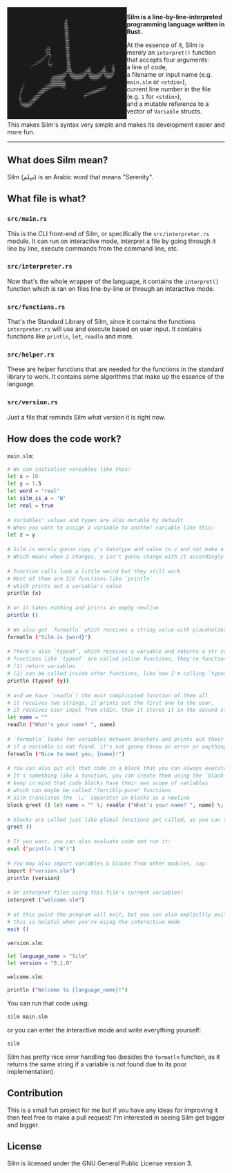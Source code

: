 <img align="left" style="width: 277px" src="./silm.png" width="282" />

**Silm is a line-by-line-interpreted programming language written in Rust.**

At the essence of it, Silm is merely an `interpret()` function that accepts four arguments:  
a line of code,  
a filename or input name (e.g. `main.slm` or `<stdin>`),  
current line number in the file (e.g. `1` for `<stdin>`),  
and a mutable reference to a vector of `Variable` structs.

This makes Silm's syntax very simple and makes its development easier and more fun.

---

## What does Silm mean?

Silm (سِلم) is an Arabic word that means "Serenity".

## What file is what?

### `src/main.rs`

This is the CLI front-end of Silm, or specifically the `src/interpreter.rs` module. It can run on interactive mode, interpret a file by going through it line by line, execute commands from the command line, etc.

### `src/interpreter.rs`

Now that's the whole wrapper of the language, it contains the `interpret()` function which is ran on files line-by-line or through an interactive mode.

### `src/functions.rs`

That's the Standard Library of Silm, since it contains the functions `interpreter.rs` will use and execute based on user input. It contains functions like `println`, `let`, `readln` and more.

### `src/helper.rs`

These are helper functions that are needed for the functions in the standard library to work. It contains some algorithms that make up the essence of the language.

### `src/version.rs`

Just a file that reminds Silm what version it is right now.

## How does the code work?

`main.slm`:
```bash
# We can initialise variables like this:
let x = 10
let y = 1.5
let word = "real"
let silm_is_a = 'W'
let real = true

# Variables' values and types are also mutable by default
# When you want to assign a variable to another variable like this:
let z = y

# Silm is merely gonna copy y's datatype and value to z and not make a reference to it
# Which means when z changes, y isn't gonna change with it accordingly

# Function calls look a little weird but they still work
# Most of them are I/O functions like `println`
# which prints out a variable's value
println (x)

# or it takes nothing and prints an empty newline
println ()

# We also got `formatln` which receives a string value with placeholders for variables
formatln ("Silm is {word}")

# There's also `typeof`, which receives a variable and returns a str containing the variable's datatype
# functions like `typeof` are called inline functions, they're functions that:
# (1) return variables
# (2) can be called inside other functions, like how I'm calling `typeof` inside `println`:
println (typeof (y))

# and we have `readln`! the most complicated function of them all
# it receives two strings, it prints out the first one to the user,
# it receives user input from stdin, then it stores it in the second string
let name = ""
readln ("What's your name? ", name)

# `formatln` looks for variables between brackets and prints out their value
# if a variable is not found, it's not gonna throw an error or anything which is a problem
formatln ("Nice to meet you, {name}!")

# You can also put all that code in a block that you can always execute later
# It's something like a function, you can create them using the `block` function
# keep in mind that code blocks have their own scope of variables
# which can maybe be called "forcibly-pure" functions
# Silm translates the `\;` separator in blocks as a newline
block greet () let name = "" \; readln ("What's your name? ", name) \; formatln ("Nice to meet you, {name}!")

# blocks are called just like global functions get called, as you can see
greet ()

# If you want, you can also evaluate code and run it:
eval ("println ('W')")

# You may also import variables & blocks from other modules, say:
import ("version.slm")
println (version)

# Or interpret files using this file's current variables!
interpret ("welcome.slm")

# at this point the program will exit, but you can also explicltly exit using exit ()
# this is helpful when you're using the interactive mode
exit ()
```

`version.slm`:
```bash
let language_name = "Silm"
let version = "0.1.0"
```

`welcome.slm`:
```bash
println ("Welcome to {language_name}!")
```

You can run that code using:
```bash
silm main.slm
```

or you can enter the interactive mode and write everything yourself:
```bash
silm
```

Silm has pretty nice error handling too (besides the `formatln` function, as it returns the same string if a variable is not found due to its poor implementation).

## Contribution

This is a small fun project for me but if you have any ideas for improving it then feel free to make a pull request! I'm interested in seeing Silm get bigger and bigger.

## License

Silm is licensed under the GNU General Public License version 3.
